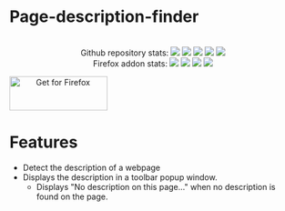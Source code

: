 # Page-description-finder
<div align="center">
    <br> Github repository stats:
    <img src="https://badgen.net/github/stars/Pythack/Page-description-finder" >
    <img src="https://badgen.net/github/open-issues/Pythack/Page-description-finder" >
    <img src="https://badgen.net/github/open-prs/Pythack/Page-description-finder" >
    <img src="https://badgen.net/github/tag/Pythack/Page-description-finder" >
    <img src="https://badgen.net/github/license/Pythack/Page-description-finder" >
    <br/> Firefox addon stats:
    <img src="https://badgen.net/amo/users/description-scanner/" >
    <img src="https://badgen.net/amo/rating/description-scanner/" >
    <img src="https://badgen.net/amo/reviews/description-scanner/" >
    <img src="https://badgen.net/amo/v/description-scanner/" >
</div>

<a align="center" href="https://addons.mozilla.org/en-GB/firefox/addon/description-scanner/"><img alt="Get for Firefox" src="https://addons.cdn.mozilla.net/static/img/addons-buttons/AMO-button_1.png" width="172" height="60"></a>

# Features
* Detect the description of a webpage
* Displays the description in a toolbar popup window. 
  * Displays "No description on this page..." when no description is found on the page. 
